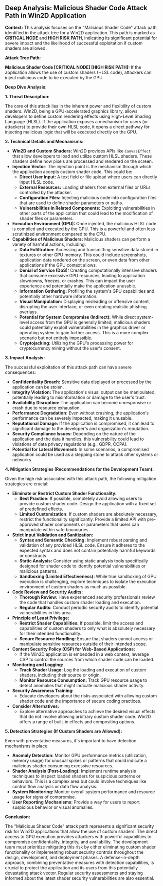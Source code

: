 ## Deep Analysis: Malicious Shader Code Attack Path in Win2D Application

**Context:** This analysis focuses on the "Malicious Shader Code" attack path identified in the attack tree for a Win2D application. This path is marked as **CRITICAL NODE** and **HIGH RISK PATH**, indicating its significant potential for severe impact and the likelihood of successful exploitation if custom shaders are allowed.

**Attack Tree Path:**

**Malicious Shader Code [CRITICAL NODE] [HIGH RISK PATH]:** If the application allows the use of custom shaders (HLSL code), attackers can inject malicious code to be executed by the GPU.

**Deep Dive Analysis:**

**1. Threat Description:**

The core of this attack lies in the inherent power and flexibility of custom shaders. Win2D, being a GPU-accelerated graphics library, allows developers to define custom rendering effects using High-Level Shading Language (HLSL). If the application exposes a mechanism for users (or attackers) to provide their own HLSL code, it opens a direct pathway for injecting malicious logic that will be executed directly on the GPU.

**2. Technical Details and Mechanisms:**

* **Win2D and Custom Shaders:** Win2D provides APIs like `CanvasEffect` that allow developers to load and utilize custom HLSL shaders. These shaders define how pixels are processed and rendered on the screen.
* **Injection Vector:** The injection point is the mechanism through which the application accepts custom shader code. This could be:
    * **Direct User Input:** A text field or file upload where users can directly input HLSL code.
    * **External Resources:** Loading shaders from external files or URLs controlled by the attacker.
    * **Configuration Files:** Injecting malicious code into configuration files that are used to define shader parameters or paths.
    * **Vulnerabilities in Related Components:** Exploiting vulnerabilities in other parts of the application that could lead to the modification of shader files or parameters.
* **Execution Environment (GPU):** Once injected, the malicious HLSL code is compiled and executed by the GPU. This is a powerful and often less scrutinized environment compared to the CPU.
* **Capabilities of Malicious Shaders:**  Malicious shaders can perform a variety of harmful actions, including:
    * **Data Exfiltration:** Accessing and transmitting sensitive data stored in textures or other GPU memory. This could include screenshots, application data rendered on the screen, or even data from other applications if the GPU context allows.
    * **Denial of Service (DoS):**  Creating computationally intensive shaders that consume excessive GPU resources, leading to application slowdowns, freezes, or crashes. This can impact the user experience and potentially make the application unusable.
    * **Information Gathering:**  Profiling the system's GPU capabilities and potentially other hardware information.
    * **Visual Manipulation:**  Displaying misleading or offensive content, disrupting the user interface, or even creating realistic phishing overlays.
    * **Potential for System Compromise (Indirect):** While direct system-level access from the GPU is generally limited, malicious shaders could potentially exploit vulnerabilities in the graphics driver or operating system to gain further access. This is a more complex scenario but not entirely impossible.
    * **Cryptojacking:** Utilizing the GPU's processing power for cryptocurrency mining without the user's consent.

**3. Impact Analysis:**

The successful exploitation of this attack path can have severe consequences:

* **Confidentiality Breach:**  Sensitive data displayed or processed by the application can be stolen.
* **Integrity Violation:**  The application's visual output can be manipulated, potentially leading to misinformation or damage to the user's trust.
* **Availability Disruption:**  The application can become unresponsive or crash due to resource exhaustion.
* **Performance Degradation:**  Even without crashing, the application's performance can be severely impacted, making it unusable.
* **Reputational Damage:**  If the application is compromised, it can lead to significant damage to the developer's and organization's reputation.
* **Security Compliance Issues:**  Depending on the nature of the application and the data it handles, this vulnerability could lead to violations of data privacy regulations (e.g., GDPR, CCPA).
* **Potential for Lateral Movement:** In some scenarios, a compromised application could be used as a stepping stone to attack other systems or networks.

**4. Mitigation Strategies (Recommendations for the Development Team):**

Given the high risk associated with this attack path, the following mitigation strategies are crucial:

* **Eliminate or Restrict Custom Shader Functionality:**
    * **Best Practice:** If possible, completely avoid allowing users to provide custom shader code. Design the application with a fixed set of predefined effects.
    * **Limited Customization:** If custom shaders are absolutely necessary, restrict the functionality significantly. Provide a limited API with pre-approved shader components or parameters that users can manipulate within safe boundaries.
* **Strict Input Validation and Sanitization:**
    * **Syntax and Semantic Checking:** Implement robust parsing and validation of any provided HLSL code. Ensure it adheres to the expected syntax and does not contain potentially harmful keywords or constructs.
    * **Static Analysis:** Consider using static analysis tools specifically designed for shader code to identify potential vulnerabilities or malicious patterns.
    * **Sandboxing (Limited Effectiveness):** While true sandboxing of GPU execution is challenging, explore techniques to isolate the execution environment of custom shaders as much as possible.
* **Code Review and Security Audits:**
    * **Thorough Review:**  Have experienced security professionals review the code that handles custom shader loading and execution.
    * **Regular Audits:** Conduct periodic security audits to identify potential vulnerabilities in this area.
* **Principle of Least Privilege:**
    * **Restrict Shader Capabilities:**  If possible, limit the access and capabilities of custom shaders to only what is absolutely necessary for their intended functionality.
    * **Secure Resource Handling:** Ensure that shaders cannot access or manipulate sensitive resources outside of their intended scope.
* **Content Security Policy (CSP) for Web-Based Applications:**
    * If the Win2D application is embedded in a web context, leverage CSP to control the sources from which shader code can be loaded.
* **Monitoring and Logging:**
    * **Track Shader Usage:** Log the loading and execution of custom shaders, including their source or origin.
    * **Monitor Resource Consumption:**  Track GPU resource usage to detect anomalies that might indicate malicious shader activity.
* **Security Awareness Training:**
    * Educate developers about the risks associated with allowing custom shader code and the importance of secure coding practices.
* **Consider Alternatives:**
    * Explore alternative approaches to achieve the desired visual effects that do not involve allowing arbitrary custom shader code. Win2D offers a range of built-in effects and compositing options.

**5. Detection Strategies (If Custom Shaders are Allowed):**

Even with preventative measures, it's important to have detection mechanisms in place:

* **Anomaly Detection:** Monitor GPU performance metrics (utilization, memory usage) for unusual spikes or patterns that could indicate a malicious shader consuming excessive resources.
* **Shader Analysis (Post-Loading):**  Implement runtime analysis techniques to inspect loaded shaders for suspicious patterns or behaviors. This is a complex area but could involve techniques like control flow analysis or data flow analysis.
* **System Monitoring:**  Monitor overall system performance and resource usage for signs of compromise.
* **User Reporting Mechanisms:** Provide a way for users to report suspicious behavior or visual anomalies.

**Conclusion:**

The "Malicious Shader Code" attack path represents a significant security risk for Win2D applications that allow the use of custom shaders. The direct access to GPU execution provides attackers with powerful capabilities to compromise confidentiality, integrity, and availability. The development team must prioritize mitigating this risk by either eliminating custom shader functionality or implementing robust security controls throughout the design, development, and deployment phases. A defense-in-depth approach, combining preventative measures with detection capabilities, is crucial to protect the application and its users from this potentially devastating attack vector. Regular security assessments and staying informed about the latest shader security vulnerabilities are also essential.
